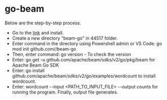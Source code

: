 # go-beam
Below are the step-by-step process.

- Go to the [link](https://beam.apache.org/get-started/quickstart-go/) and install.
- Create a new directory "beam-go" in 44517 folder.
- Enter command in the directory using Powershell admin or VS Code:
go mod init github.com/<yourgithubusername>/beam-go
- Then, enter command: go version - To check the version
- Enter: go get -u github.com/apache/beam/sdks/v2/go/pkg/beam for Apache Beam Go SDK
- Enter: go install github.com/apache/beam/sdks/v2/go/examples/wordcount to install wordcount.
- Enter: wordcount --input <PATH_TO_INPUT_FILE> --output counts for running the program. Finally, output file generates.
